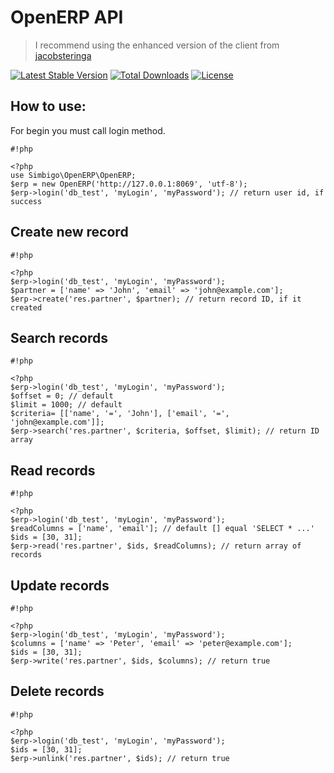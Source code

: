 # OpenERP API #

> I recommend using the enhanced version of the client from [jacobsteringa](https://github.com/jacobsteringa/OdooClient)

[![Latest Stable Version](https://poser.pugx.org/simbigo/openerp-api/v/stable)](https://packagist.org/packages/simbigo/openerp-api)
[![Total Downloads](https://poser.pugx.org/simbigo/openerp-api/downloads)](https://packagist.org/packages/simbigo/openerp-api)
[![License](https://poser.pugx.org/simbigo/openerp-api/license)](https://packagist.org/packages/simbigo/openerp-api)

## How to use: ##

For begin you must call login method.


```
#!php

<?php
use Simbigo\OpenERP\OpenERP;
$erp = new OpenERP('http://127.0.0.1:8069', 'utf-8');
$erp->login('db_test', 'myLogin', 'myPassword'); // return user id, if success
```

## Create new record ##


```
#!php

<?php
$erp->login('db_test', 'myLogin', 'myPassword');
$partner = ['name' => 'John', 'email' => 'john@example.com'];
$erp->create('res.partner', $partner); // return record ID, if it created
```

## Search records ##


```
#!php

<?php
$erp->login('db_test', 'myLogin', 'myPassword');
$offset = 0; // default
$limit = 1000; // default
$criteria= [['name', '=', 'John'], ['email', '=', 'john@example.com']];
$erp->search('res.partner', $criteria, $offset, $limit); // return ID array

```

## Read records ##


```
#!php

<?php
$erp->login('db_test', 'myLogin', 'myPassword');
$readColumns = ['name', 'email']; // default [] equal 'SELECT * ...'
$ids = [30, 31];
$erp->read('res.partner', $ids, $readColumns); // return array of records
```

## Update records ##


```
#!php

<?php
$erp->login('db_test', 'myLogin', 'myPassword');
$columns = ['name' => 'Peter', 'email' => 'peter@example.com'];
$ids = [30, 31];
$erp->write('res.partner', $ids, $columns); // return true
```


## Delete records ##


```
#!php

<?php
$erp->login('db_test', 'myLogin', 'myPassword');
$ids = [30, 31];
$erp->unlink('res.partner', $ids); // return true
```
